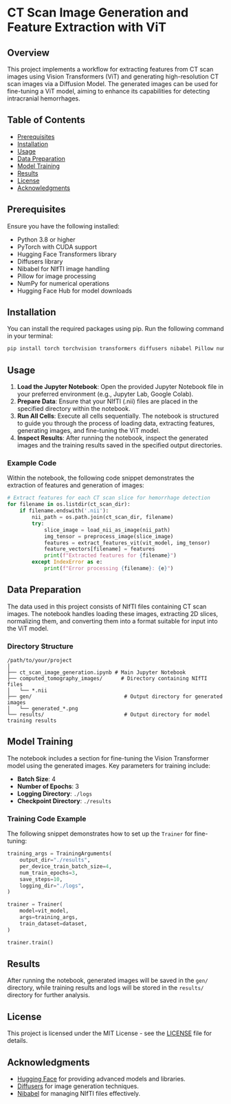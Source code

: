 
# CT Scan Image Generation and Feature Extraction with ViT

## Overview
This project implements a workflow for extracting features from CT scan images using Vision Transformers (ViT) and generating high-resolution CT scan images via a Diffusion Model. The generated images can be used for fine-tuning a ViT model, aiming to enhance its capabilities for detecting intracranial hemorrhages.

## Table of Contents
- [Prerequisites](#prerequisites)
- [Installation](#installation)
- [Usage](#usage)
- [Data Preparation](#data-preparation)
- [Model Training](#model-training)
- [Results](#results)
- [License](#license)
- [Acknowledgments](#acknowledgments)

## Prerequisites
Ensure you have the following installed:
- Python 3.8 or higher
- PyTorch with CUDA support
- Hugging Face Transformers library
- Diffusers library
- Nibabel for NIfTI image handling
- Pillow for image processing
- NumPy for numerical operations
- Hugging Face Hub for model downloads

## Installation
You can install the required packages using pip. Run the following command in your terminal:

```bash
pip install torch torchvision transformers diffusers nibabel Pillow numpy huggingface_hub safetensors
```

## Usage
1. **Load the Jupyter Notebook**: Open the provided Jupyter Notebook file in your preferred environment (e.g., Jupyter Lab, Google Colab).
2. **Prepare Data**: Ensure that your NIfTI (.nii) files are placed in the specified directory within the notebook.
3. **Run All Cells**: Execute all cells sequentially. The notebook is structured to guide you through the process of loading data, extracting features, generating images, and fine-tuning the ViT model.
4. **Inspect Results**: After running the notebook, inspect the generated images and the training results saved in the specified output directories.

### Example Code
Within the notebook, the following code snippet demonstrates the extraction of features and generation of images:

```python
# Extract features for each CT scan slice for hemorrhage detection
for filename in os.listdir(ct_scan_dir):
    if filename.endswith('.nii'):
        nii_path = os.path.join(ct_scan_dir, filename)
        try:
            slice_image = load_nii_as_image(nii_path)
            img_tensor = preprocess_image(slice_image)
            features = extract_features_vit(vit_model, img_tensor)
            feature_vectors[filename] = features
            print(f"Extracted features for {filename}")
        except IndexError as e:
            print(f"Error processing {filename}: {e}")
```

## Data Preparation
The data used in this project consists of NIfTI files containing CT scan images. The notebook handles loading these images, extracting 2D slices, normalizing them, and converting them into a format suitable for input into the ViT model.

### Directory Structure
```
/path/to/your/project
│
├── ct_scan_image_generation.ipynb # Main Jupyter Notebook
├── computed_tomography_images/      # Directory containing NIfTI files
│   └── *.nii
├── gen/                              # Output directory for generated images
│   └── generated_*.png
└── results/                          # Output directory for model training results
```

## Model Training
The notebook includes a section for fine-tuning the Vision Transformer model using the generated images. Key parameters for training include:

- **Batch Size**: 4
- **Number of Epochs**: 3
- **Logging Directory**: `./logs`
- **Checkpoint Directory**: `./results`

### Training Code Example
The following snippet demonstrates how to set up the `Trainer` for fine-tuning:

```python
training_args = TrainingArguments(
    output_dir="./results",
    per_device_train_batch_size=4,
    num_train_epochs=3,
    save_steps=10,
    logging_dir="./logs",
)

trainer = Trainer(
    model=vit_model,
    args=training_args,
    train_dataset=dataset,
)

trainer.train()
```

## Results
After running the notebook, generated images will be saved in the `gen/` directory, while training results and logs will be stored in the `results/` directory for further analysis.

## License
This project is licensed under the MIT License - see the [LICENSE](LICENSE) file for details.

## Acknowledgments
- [Hugging Face](https://huggingface.co/) for providing advanced models and libraries.
- [Diffusers](https://github.com/huggingface/diffusers) for image generation techniques.
- [Nibabel](https://nipy.org/nibabel/) for managing NIfTI files effectively.

